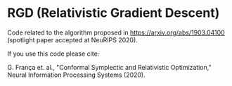 # RGD (Relativistic Gradient Descent)

Code related to the algorithm proposed in https://arxiv.org/abs/1903.04100 (spotlight paper accepted at NeuRIPS 2020).

If you use this code please cite:

G. França et. al., "Conformal Symplectic and Relativistic Optimization," Neural Information Processing Systems (2020).
